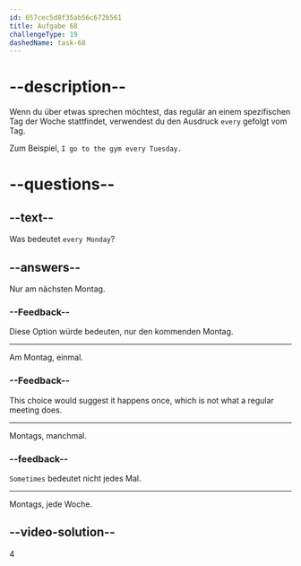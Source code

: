 ```yaml
---
id: 657cec5d8f35ab56c672b561
title: Aufgabe 68
challengeType: 19
dashedName: task-68
---
```


# --description--

Wenn du über etwas sprechen möchtest, das regulär an einem spezifischen Tag der Woche stattfindet, verwendest du den Ausdruck `every` gefolgt vom Tag.

Zum Beispiel, `I go to the gym every Tuesday.`

# --questions--

## --text--

Was bedeutet `every Monday`?

## --answers--

Nur am nächsten Montag.

### --Feedback--

Diese Option würde bedeuten, nur den kommenden Montag.

---

Am Montag, einmal.

### --Feedback--

This choice would suggest it happens once, which is not what a regular meeting does.

---

Montags, manchmal.

### --feedback--

`Sometimes` bedeutet nicht jedes Mal.

---

Montags, jede Woche.

## --video-solution--

4

